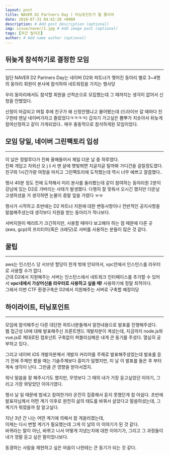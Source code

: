 ```yaml
---
layout: post
title: NAVER D2 Partners Day ) 터닝포인트가 될 줄이야
date: 2018-07-31 04:42:20 +0900
description: # Add post description (optional)
img: issue/naver/1.jpg # Add image post (optional)
tags: [주간 릴리즈]
author: # Add name author (optional)
---
```


## 뒤늦게 참석하기로 결정한 모임
<hr>

일단 NAVER D2 Partners Day는 네이버 D2와 파트너가 맺어진 동아리 별로 3~4명의 동아리 회원이 본사에 참석하여 네트워킹을 가지는 행사당

우리 동아리에서도 참석할 회원을 선착순으로 모집했는데 그 때까지는 생각이 없어서 신청을 안했었다.

신청이 마감되고 며칠 후에 친구가 왜 신청안했냐고 물어봤는데 (드라이브 갈 때마다 친구한테 맨날 네이버가자고 졸랐었다ㅋㅋㅋㅋ) 갑자기 가고싶은 뽐뿌가 치솟아서 뒤늦게 참여신청하고 같이 가게되었다.. 매우 충동적으로 참석하게된 모임이었다.

## 모임 당일, 네이버 그린팩토리 입성
<hr>

이 날은 정말루다가 진짜 올해들어서 제일 더운 날 중 하루였다.
<br>진짜 개덥고 자외선 오 jㅕ서 맨 살에 햇빛쬐면 지글지글 탈까봐 가디건을 걸칠정도였다.
<br>친구와 1시간가량 여정을 마치고 그린팩토리에 도착했는데 역시 너무 예쁘고 깔끔했다..

행사 40분 정도 전에 도착해서 미리 본사를 둘러봤는데 같이 참여하는 동아리원 2분이 강남에 있는 D2로 가버리는 사태가 발생했다. 다행히 잘 맞춰서 오시긴 했지만 더운날 고생하셨을 거 생각하면 눈물이 증말 앞을 가렸다 ㅠㅠ

행사가 시작하고 초반에는 D2 파트너 지원에 대한 변동사항이나 전반적인 공지사항을 말씀해주셨는데 생각보다 지원을 받는 동아리가 적나보다.

서버지원이 메리트가 크긴하지만, 사용할 때마다 보고해야 하는 점 때문에 다른 곳(aws, gcp)의 프리티어(혹은 크레딧)로 서버를 사용하는 분들이 많은 것 같다.

## **꿀팁**
<hr>

aws는 인스턴스 당 서브넷 할당이 한개 밖에 안되어서, vpc안에서 인스턴스를 라우터로 사용할 수가 없다.
<br>근데 D2에서 지원해주는 서버는 인스턴스에서 네트워크 인터페이스를 추가할 수 있어서 **vpc내에서 가상머신을 라우터로 사용하고 싶을 때!** 사용하기에 정말 최적이다.
<br>그래서 이번 CTF 환경구축은 D2에서 지원해주는 서버로 구축할 예정이당

## 하이라이트, 터닝포인트
<hr>

모임에 참석해주신 다른 대단한 파트너분들께서 알찬내용으로 발표를 진행해주셨다.
<br>웹 접근성 UI에 대해 발표해주신 프론트엔드 개발자분이 계셨는데, 지금까지 node.js와 vue.js로 제대로된 컴포넌트 구축없이 퍼블리싱해온 내게 큰 동기를 주셨다. 열심히 공부하고 있다..

그리고 네이버 iOS 개발자분께서 개발자 커리어를 주제로 발표해주셨었는데 발표를 듣기 전에 주제만 봤을 때는 기술주제보다 흥미가 덜했지만, 이 날 이 발표를 들은 후 부터 계속 생각이 난다. 그만큼 큰 영향을 받아서겠지.

워낙 말씀을 잘 해주시기도 했지만, 무엇보다 그 때의 내가 가장 듣고싶었던 이야기, 그리고 가장 와닿았던 이야기였다.

행사 날 일 때문에 밤새고 참여한거라 온전히 집중해서 듣지 못했던게 참 아쉽다. 초반에 발표자님께서 어떤 계기 이후로 완전히 삶의 태도를 바꿔서 살았다고 말씀하셨는데, 그 계기가 뭐였을까 참 알고싶다.

지난 3년 간 나는 어떤 계기에 의해서 참 게을러졌는데,
<br>이제는 다시 변할 계기가 필요했는데 그게 이 날의 이 이야기가 된 것 같다.
<br>바뀌라는 말이 아닌, 바뀌고 나서 어떻게 지냈는지에 대한 이야기가, 그리고 그 과정들이 내가 정말 듣고 싶은 말이었나보다.

동경하는 사람을 재현하고 싶은 마음이 나한테는 큰 동기가 되는 것 같다.

 